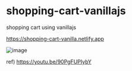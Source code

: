 # shopping-cart-vanillajs
shopping cart using vanillajs  


https://shopping-cart-vanilla.netlify.app  


![image](https://user-images.githubusercontent.com/6898137/85021883-747c8e80-b1ad-11ea-8d0f-dabcdb0fac90.png)


ref) https://youtu.be/90PgFUPIybY
